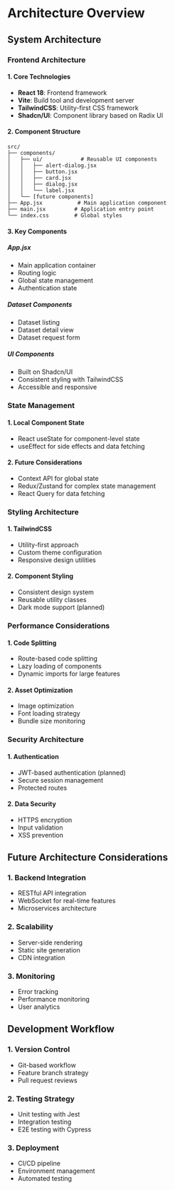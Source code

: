 # Architecture Overview

## System Architecture

### Frontend Architecture

#### 1. Core Technologies

- **React 18**: Frontend framework
- **Vite**: Build tool and development server
- **TailwindCSS**: Utility-first CSS framework
- **Shadcn/UI**: Component library based on Radix UI

#### 2. Component Structure

```
src/
├── components/
│   ├── ui/            # Reusable UI components
│   │   ├── alert-dialog.jsx
│   │   ├── button.jsx
│   │   ├── card.jsx
│   │   ├── dialog.jsx
│   │   └── label.jsx
│   └── [future components]
├── App.jsx           # Main application component
├── main.jsx         # Application entry point
└── index.css        # Global styles
```

#### 3. Key Components

##### App.jsx

- Main application container
- Routing logic
- Global state management
- Authentication state

##### Dataset Components

- Dataset listing
- Dataset detail view
- Dataset request form

##### UI Components

- Built on Shadcn/UI
- Consistent styling with TailwindCSS
- Accessible and responsive

### State Management

#### 1. Local Component State

- React useState for component-level state
- useEffect for side effects and data fetching

#### 2. Future Considerations

- Context API for global state
- Redux/Zustand for complex state management
- React Query for data fetching

### Styling Architecture

#### 1. TailwindCSS

- Utility-first approach
- Custom theme configuration
- Responsive design utilities

#### 2. Component Styling

- Consistent design system
- Reusable utility classes
- Dark mode support (planned)

### Performance Considerations

#### 1. Code Splitting

- Route-based code splitting
- Lazy loading of components
- Dynamic imports for large features

#### 2. Asset Optimization

- Image optimization
- Font loading strategy
- Bundle size monitoring

### Security Architecture

#### 1. Authentication

- JWT-based authentication (planned)
- Secure session management
- Protected routes

#### 2. Data Security

- HTTPS encryption
- Input validation
- XSS prevention

## Future Architecture Considerations

### 1. Backend Integration

- RESTful API integration
- WebSocket for real-time features
- Microservices architecture

### 2. Scalability

- Server-side rendering
- Static site generation
- CDN integration

### 3. Monitoring

- Error tracking
- Performance monitoring
- User analytics

## Development Workflow

### 1. Version Control

- Git-based workflow
- Feature branch strategy
- Pull request reviews

### 2. Testing Strategy

- Unit testing with Jest
- Integration testing
- E2E testing with Cypress

### 3. Deployment

- CI/CD pipeline
- Environment management
- Automated testing
